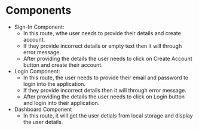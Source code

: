 # Components

- Sign-In Component:
  - In this route, wthe user needs to provide their details and create account. 
  - If they provide incorrect details or empty text then it will through error message.
  - After providing the details the user needs to click on Create Account button and create their account.
- Login Component:
  - In this route, the user needs to provide their email and password to login into the application.
  - If they provide incorrect details then it will through error message.
  - After providing the details the user needs to click on Login button and login into their application.
- Dashboard Component
  - In this route, it will get the user detials from local storage and display the user details.